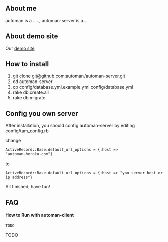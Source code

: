 ## About me ##

automan is a .....,  automan-server is a....

## About demo site ##
Our [demo site](http://automan.heroku.com)

## How to install ##

1. git clone git@github.com:automan/automan-server.git
2. cd automan-server 
3. cp config/database.yml.example.yml config/database.yml
4. rake db:create:all
5. rake db:migrate

## Config you own server ##

After installation, you should config automan-server by editing config/tam_config.rb

change

	ActiveRecord::Base.default_url_options = {:host => "automan.heroku.com"}

to

	ActiveRecord::Base.default_url_options = {:host => "you server host or ip address"}


All finished, have fun!


## FAQ ##

#### How to Run with automan-client ####

	TODO

TODO
